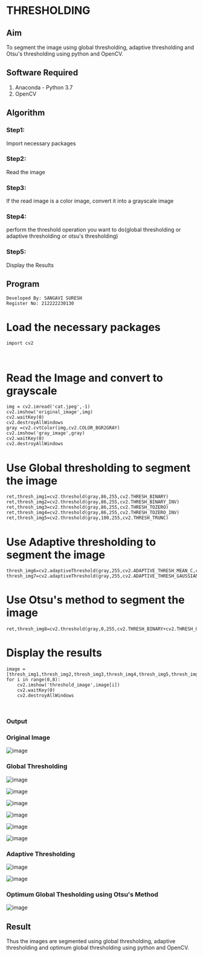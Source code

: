 # THRESHOLDING
## Aim
To segment the image using global thresholding, adaptive thresholding and Otsu's thresholding using python and OpenCV.

## Software Required
1. Anaconda - Python 3.7
2. OpenCV

## Algorithm

 ### Step1:
Import necessary packages

### Step2:
Read the image

### Step3:
If the read image is a color image, convert it into a grayscale image

### Step4:
perform the threshold operation you want to do(global thresholding or adaptive thresholding or otsu's thresholding)

### Step5:
Display the Results


## Program
```
Developed By: SANGAVI SURESH
Register No: 212222230130
```
# Load the necessary packages
```
import cv2



```
# Read the Image and convert to grayscale
```
img = cv2.imread('cat.jpeg',-1)
cv2.imshow('original_image',img)
cv2.waitKey(0)
cv2.destroyAllWindows
gray =cv2.cvtColor(img,cv2.COLOR_BGR2GRAY)
cv2.imshow('gray_image',gray)
cv2.waitKey(0)
cv2.destroyAllWindows

```
# Use Global thresholding to segment the image
```
ret,thresh_img1=cv2.threshold(gray,86,255,cv2.THRESH_BINARY)
ret,thresh_img2=cv2.threshold(gray,86,255,cv2.THRESH_BINARY_INV)
ret,thresh_img3=cv2.threshold(gray,86,255,cv2.THRESH_TOZERO)
ret,thresh_img4=cv2.threshold(gray,86,255,cv2.THRESH_TOZERO_INV)
ret,thresh_img5=cv2.threshold(gray,100,255,cv2.THRESH_TRUNC)

```
# Use Adaptive thresholding to segment the image
```
thresh_img6=cv2.adaptiveThreshold(gray,255,cv2.ADAPTIVE_THRESH_MEAN_C,cv2.THRESH_BINARY,11,2)
thresh_img7=cv2.adaptiveThreshold(gray,255,cv2.ADAPTIVE_THRESH_GAUSSIAN_C,cv2.THRESH_BINARY,11,2)

```
# Use Otsu's method to segment the image 
```
ret,thresh_img8=cv2.threshold(gray,0,255,cv2.THRESH_BINARY+cv2.THRESH_OTSU)

```
# Display the results
```
image =[thresh_img1,thresh_img2,thresh_img3,thresh_img4,thresh_img5,thresh_img6,thresh_img7,thresh_img8]
for i in range(0,8):
    cv2.imshow('threshold_image',image[i])
    cv2.waitKey(0)
    cv2.destroyAllWindows



```
### Output

### Original Image

![image](https://github.com/Sangavi-suresh/THRESHOLDING-/assets/118541861/d598949a-c394-48b1-aa0f-e56310c4191d)



### Global Thresholding

![image](https://github.com/Sangavi-suresh/THRESHOLDING-/assets/118541861/c1e0ed28-4b42-437c-8683-4526f86119e5)

![image](https://github.com/Sangavi-suresh/THRESHOLDING-/assets/118541861/dc2598b2-223c-45fa-a3db-4b168b677e46)

![image](https://github.com/Sangavi-suresh/THRESHOLDING-/assets/118541861/2ae36b6c-9bc3-4641-acbc-fb4b2419fb16)

![image](https://github.com/Sangavi-suresh/THRESHOLDING-/assets/118541861/8c344d35-2c9d-4cf3-a25f-3947e7811a3a)

![image](https://github.com/Sangavi-suresh/THRESHOLDING-/assets/118541861/24d24b85-6d27-4570-aa1e-10f821bf6a73)

![image](https://github.com/Sangavi-suresh/THRESHOLDING-/assets/118541861/1dddba83-bd0e-47ac-aa33-617510a484dc)

### Adaptive Thresholding

![image](https://github.com/Sangavi-suresh/THRESHOLDING-/assets/118541861/20d46ea2-379b-4e69-9794-87815a1a2206)

![image](https://github.com/Sangavi-suresh/THRESHOLDING-/assets/118541861/dc183b32-5a72-4313-8e78-01f15ae38886)


### Optimum Global Thesholding using Otsu's Method

![image](https://github.com/Sangavi-suresh/THRESHOLDING-/assets/118541861/239a92df-2ef0-4afd-ab28-296b29c580ac)



## Result
Thus the images are segmented using global thresholding, adaptive thresholding and optimum global thresholding using python and OpenCV.
